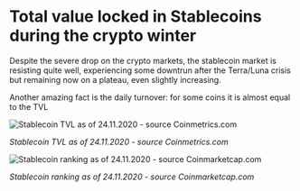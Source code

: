 # Total value locked in Stablecoins during the crypto winter

Despite the severe drop on the crypto markets, the stablecoin market is resisting quite well, experiencing some downtrun after the Terra/Luna crisis but remaining 
now on a plateau, even slightly increasing.

Another amazing fact is the daily turnover: for some coins it is almost equal to the TVL

![Stablecoin TVL as of 24.11.2020 - source Coinmetrics.com](https://PhilippeMeyer.github.io/docs/assets/images/Stablecoin%20capitalization.png)

*Stablecoin TVL as of 24.11.2020 - source Coinmetrics.com*

![Stablecoin ranking as of 24.11.2020 - source Coinmarketcap.com](https://PhilippeMeyer.github.io/docs/assets/images/Stable%20coin%20ranking.png)

*Stablecoin ranking as of 24.11.2020 - source Coinmarketcap.com*
